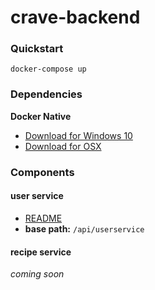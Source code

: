 # crave-backend

### Quickstart
`docker-compose up`

### Dependencies
**Docker Native**
* [Download for Windows 10](https://download.docker.com/win/stable/InstallDocker.msi)
* [Download for OSX](https://download.docker.com/mac/stable/Docker.dmg)

### Components

#### user service
* [README](./userService/README.md)  
* **base path:** `/api/userservice`

#### recipe service
*coming soon*